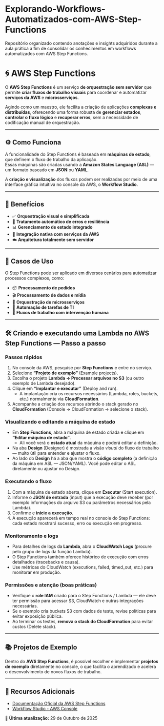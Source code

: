 # Explorando-Workflows-Automatizados-com-AWS-Step-Functions
Repositório organizado contendo anotações e insights adquiridos durante a aula  prática a fim de consolidar os conhecimentos em workflows automatizados com AWS Step Functions.

# 🌀 AWS Step Functions

O **AWS Step Functions** é um serviço **de orquestração sem servidor** que permite **criar fluxos de trabalho visuais** para coordenar e automatizar **serviços da AWS** e **microsserviços**.  

Agindo como um maestro, ele facilita a criação de aplicações **complexas e distribuídas**, oferecendo uma forma robusta de **gerenciar estados**, **controlar o fluxo lógico** e **recuperar erros**, sem a necessidade de codificação manual de orquestração.

---

## ⚙️ Como Funciona

A funcionalidade do Step Functions é baseada em **máquinas de estado**, que definem o fluxo de trabalho da aplicação.  
Essas máquinas são criadas usando a **Amazon States Language (ASL)** — um formato baseado em **JSON** ou **YAML**.  

A **criação e visualização** dos fluxos podem ser realizadas por meio de uma interface gráfica intuitiva no console da AWS, o **Workflow Studio**.

---

## 🌟 Benefícios

- ✅ **Orquestração visual e simplificada**  
- 🔁 **Tratamento automático de erros e resiliência**  
- 📊 **Gerenciamento de estado integrado**  
- 🤝 **Integração nativa com serviços da AWS**  
- ☁️ **Arquitetura totalmente sem servidor**

---

## 🚀 Casos de Uso

O Step Functions pode ser aplicado em diversos cenários para automatizar processos complexos, como:

- 📦 **Processamento de pedidos**  
- 🎬 **Processamento de dados e mídia**  
- 🧩 **Orquestração de microsserviços**  
- 🧠 **Automação de tarefas de TI**  
- 👥 **Fluxos de trabalho com intervenção humana**

---
## 🛠️ Criando e executando uma **Lambda** no AWS Step Functions — Passo a passo

### Passos rápidos
1. No console da AWS, pesquise por **Step Functions** e entre no serviço.  
2. Selecione **“Projeto de exemplo”** (Example projects).  
3. Escolha o projeto **Lambda → Processar arquivos no S3** (ou outro exemplo de Lambda desejado).  
4. Clique em **“Implantar e executar”** (Deploy and run).  
   - A implantação cria os recursos necessários (Lambda, roles, buckets, etc.) normalmente via **CloudFormation**.  
5. Acompanhe a criação dos recursos abrindo o stack gerado no **CloudFormation** (Console → CloudFormation → selecione o stack).  

### Visualizando e editando a máquina de estado
- Em **Step Functions**, abra a máquina de estado criada e clique em **“Editar máquina de estado”**.  
  - Ali você verá o **estado atual** da máquina e poderá editar a definição.  
- Na aba **Design** (Designer) é mostrada a visão *visual* do fluxo de trabalho — muito útil para entender e ajustar o fluxo.  
- Ao lado do **Design** há a aba que mostra o **código completo** (a definição da máquina em ASL — JSON/YAML). Você pode editar o ASL diretamente ou ajustar no Design.

### Executando o fluxo
1. Com a máquina de estado aberta, clique em **Executar** (Start execution).  
2. Informe o **JSON de entrada** (input) que a execução deve receber (por exemplo informações do arquivo S3 ou parâmetros necessários pela Lambda).  
3. Confirme e **inicie a execução**.  
4. A execução aparecerá em tempo real no console do Step Functions: cada estado mostrará sucesso, erro ou execução em progresso.

### Monitoramento e logs
- Para detalhes de logs da **Lambda**, abra o **CloudWatch Logs** (procure pelo grupo de logs da função Lambda).  
- O Step Functions também oferece histórico de execução com erros detalhados (tracebacks e causa).  
- Use métricas do CloudWatch (executions, failed, timed_out, etc.) para monitorar em produção.

### Permissões e atenção (boas práticas)
- Verifique o **role IAM** criado para o Step Functions / Lambda — ele deve ter permissão para acessar S3, CloudWatch e outras integrações necessárias.  
- Se o exemplo cria buckets S3 com dados de teste, revise políticas para evitar exposição pública.  
- Ao terminar os testes, **remova o stack do CloudFormation** para evitar custos (Delete stack).

---

## 📚 Projetos de Exemplo

Dentro do **AWS Step Functions**, é possível escolher e implementar **projetos de exemplo** diretamente no console, o que facilita o aprendizado e acelera o desenvolvimento de novos fluxos de trabalho.

---

## 🧩 Recursos Adicionais

- [Documentação Oficial da AWS Step Functions](https://docs.aws.amazon.com/step-functions/)    
- [Workflow Studio - AWS Console](https://aws.amazon.com/step-functions/)


📅 **Última atualização:** 29 de Outubro de 2025

